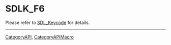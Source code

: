 # SDLK_F6

Please refer to [SDL_Keycode](SDL_Keycode) for details.

----
[CategoryAPI](CategoryAPI), [CategoryAPIMacro](CategoryAPIMacro)

